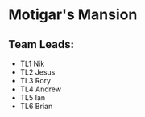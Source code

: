 
# Motigar's Mansion

## Team Leads:
- TL1 Nik
- TL2 Jesus
- TL3 Rory
- TL4 Andrew
- TL5 Ian
- TL6 Brian
